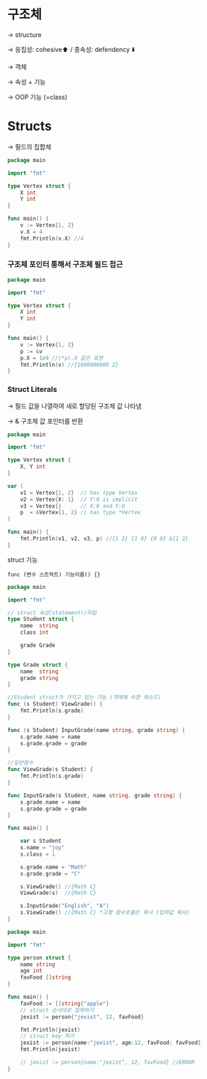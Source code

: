 # 구조체

→ structure

→ 응집성: cohesive⬆️ / 종속성: defendency ⬇️

→ 객체

→ 속성 + 기능

→ OOP 기능 (=class)

# Structs

→ 필드의 집합체

```go
package main

import "fmt"

type Vertex struct {
	X int
	Y int
}

func main() {
	v := Vertex{1, 2}
	v.X = 4
	fmt.Println(v.X) //4
}
```

### 구조체 포인터 통해서 구조체 필드 접근

```go
package main

import "fmt"

type Vertex struct {
	X int
	Y int
}

func main() {
	v := Vertex{1, 2}
	p := &v
	p.X = 1e9 //(*p).X 같은 표현
	fmt.Println(v) //{1000000000 2}
}
```

### Struct Literals

→ 필드 값을 나열하여 새로 할당된 구조체 값 나타냄

→ & 구조체 값 포인터를 반환

```go
package main

import "fmt"

type Vertex struct {
	X, Y int
}

var (
	v1 = Vertex{1, 2}  // has type Vertex
	v2 = Vertex{X: 1}  // Y:0 is implicit
	v3 = Vertex{}      // X:0 and Y:0
	p  = &Vertex{1, 2} // has type *Vertex
)

func main() {
	fmt.Println(v1, v2, v3, p) //{1 2} {1 0} {0 0} &{1 2}
}
```

struct 기능

`func (변수 스트럭트) 기능이름() {}`

```go
package main

import "fmt"

// struct 속성(statement)/타입
type Student struct {
	name  string
	class int

	grade Grade
}

type Grade struct {
	name  string
	grade string
}

//Student struct가 가지고 있는 기능 (객체에 속한 매소드)
func (s Student) ViewGrade() {
	fmt.Println(s.grade)
}

func (s Student) InputGrade(name string, grade string) {
	s.grade.name = name
	s.grade.grade = grade
}

//일반함수
func ViewGrade(s Student) {
	fmt.Println(s.grade)
}

func InputGrade(s Student, name string, grade string) {
	s.grade.name = name
	s.grade.grade = grade
}

func main() {

	var s Student
	s.name = "joy"
	s.class = 1

	s.grade.name = "Math"
	s.grade.grade = "C"

	s.ViewGrade() //{Math C}
	ViewGrade(s)  //{Math C}

	s.InputGrade("English", "A")
	s.ViewGrade() //{Math C} *고랭 함수호출은 복사 (입력값 복사)
}
```


```go
package main

import "fmt"

type person struct {
	name string
	age int
	favFood []string
}

func main() {
	favFood := []string{"apple"}
	// struct 순서대로 입력하기
	jexist := person{"jexist", 12, favFood}

	fmt.Println(jexist)
	// struct key 적기
	jexist := person{name:"jexist", age:12, favFood: favFood}
	fmt.Println(jexist)

	// jexist := person{name:"jexist", 12, favFood} //ERROR
}
```